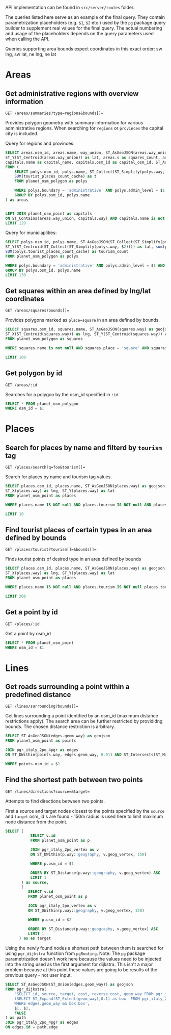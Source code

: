 API implementation can be found in `src/server/routes` folder.

The queries listed here serve as an example of the final query. They
contain parametrization placeholders (e.g. `$1`,  `$2` etc.) used by the `pg` package query builder to supplement real values for the final query.
The actual numbering and usage of the placeholders depends on the query parameters used when calling the API.

Queries supporting area bounds expect coordinates in this exact order: sw lng, sw lat, ne lng, ne lat

# Areas

## Get administrative regions with overview information
`GET /areas/summaries?type=regions&bounds[]=`

Provides polygon geometry with summary information for various administrative regions. When searching for `regions` or `provinces` the capital city is included.

Query for regions and provinces:
```sql
SELECT areas.osm_id, areas.name, way_union, ST_AsGeoJSON(areas.way_union) as geojson, ST_X(ST_Centroid(areas.way_union)) as lng,
ST_Y(ST_Centroid(areas.way_union)) as lat, areas.s as squares_count, areas.t as tourism_count,
capitals.name as capital_name, capitals.osm_id as capital_osm_id, ST_AsGeoJSON(capitals.way) as capital_geojson
FROM (
    SELECT polys.osm_id, polys.name, ST_Collect(ST_Simplify(polys.way, $2)) as way_union, SUM(squares_count_cache) as s,
    SUM(tourist_places_count_cache) as t
    FROM planet_osm_polygon as polys

    WHERE polys.boundary = 'administrative' AND polys.admin_level = $1 AND ST_Intersects(ST_MakeEnvelope($3, $4, $5, $6, ST_SRID(polys.way)), polys.way)
    GROUP BY polys.osm_id, polys.name
) as areas


LEFT JOIN planet_osm_point as capitals
ON ST_Contains(areas.way_union, capitals.way) AND capitals.name is not null AND capitals.capital = $1
LIMIT 120
```

Query for municiaplities:
```sql
SELECT polys.osm_id, polys.name, ST_AsGeoJSON(ST_Collect(ST_Simplify(polys.way, $2))) as geojson, ST_X(ST_Centroid(ST_Collect(ST_Simplify(polys.way, $2)))) as lng,
ST_Y(ST_Centroid(ST_Collect(ST_Simplify(polys.way, $2)))) as lat, sum(polys.squares_count_cache) as squares_count,
SUM(polys.tourist_places_count_cache) as tourism_count
FROM planet_osm_polygon as polys

WHERE polys.boundary = 'administrative' AND polys.admin_level = $1 AND ST_Intersects(ST_MakeEnvelope($3, $4, $5, $6, ST_SRID(polys.way)), polys.way)
GROUP BY polys.osm_id, polys.name
LIMIT 130
```


## Get squares within an area defined by lng/lat coordinates
`GET /areas/squares?bounds[]=`

Provides polygons marked as `place=square` in an area defined by bounds.
```sql
SELECT squares.osm_id, squares.name, ST_AsGeoJSON(squares.way) as geojson, squares.way_area as area, squares.place,
ST_X(ST_Centroid(squares.way)) as lng, ST_Y(ST_Centroid(squares.way)) as lat
FROM planet_osm_polygon as squares

WHERE squares.name is not null AND squares.place = 'square' AND squares.osm_id > 0 AND ST_Intersects(ST_MakeEnvelope($1, $2, $3, $4, ST_SRID(squares.way)), squares.way)

LIMIT 100
```


## Get polygon by id
`GET /areas/:id`

Searches for a polygon by the osm_id specified in `:id`
```sql
SELECT * FROM planet_osm_polygon
WHERE osm_id = $1
```

# Places

## Search for places by name and filterd by `tourism` tag
`GET /places/search?q=foo&tourism[]=`

Search for places by name and tourism tag values.
```sql
SELECT places.osm_id, places.name, ST_AsGeoJSON(places.way) as geojson, places.tourism,
ST_X(places.way) as lng, ST_Y(places.way) as lat
FROM planet_osm_point as places

WHERE places.name IS NOT null AND places.tourism IS NOT null AND places.tourism IN($1, $2, $3) AND places.osm_id > 0 AND places.name LIKE $1

LIMIT 10
```

## Find tourist places of certain types in an area defined by bounds
`GET /places/tourist?tourism[]=&bounds[]=`

Finds tourist points of desired type in an area defined by bounds
```sql
SELECT places.osm_id, places.name, ST_AsGeoJSON(places.way) as geojson, places.tourism,
ST_X(places.way) as lng, ST_Y(places.way) as lat
FROM planet_osm_point as places

WHERE places.name IS NOT null AND places.tourism IS NOT null places.tourism IN($1, $2, $3) AND places.osm_id > 0 AND ST_Intersects(ST_MakeEnvelope($4, $5, $6, $7, ST_SRID(places.way)), places.way)

LIMIT 200
```

## Get a point by id
`GET /places/:id`

Get a point by osm_id

```sql
SELECT * FROM planet_osm_point
WHERE osm_id = $1
```
# Lines

## Get roads surrounding a point within a predefined distance

`GET /lines/surrounding?bounds[]=`

Get lines surrounding a point identified by an osm_id (maximum distance restrictions apply). The search area can be further restricted by provididng bounds. The chosen distance restriction is arbitrary.
```sql
SELECT ST_AsGeoJSON(edges.geom_way) as geojson
FROM planet_osm_point as points

JOIN pgr_italy_2po_4pgr as edges
ON ST_DWithin(points.way, edges.geom_way, 0.01) AND ST_Intersects(ST_MakeEnvelope($2, $3, $4, $5, ST_SRID(edges.geom_way)), edges.geom_way)

WHERE points.osm_id = $1
```


## Find the shortest path between two points
`GET /lines/directions?source=&target=`

Attempts to find directions between two points.

First a source and target nodes closest to the points specified by the `source` and `target` osm_id's are found - 150m radius is used here to limit maximum node distance from the point.

```sql
SELECT (
           SELECT v.id
           FROM planet_osm_point as p

           JOIN pgr_italy_2po_vertex as v
           ON ST_DWithin(p.way::geography, v.geog_vertex, 150)

           WHERE p.osm_id = $1

           ORDER BY ST_Distance(p.way::geography, v.geog_vertex) ASC
           LIMIT 1
       ) as source,
       (
          SELECT v.id
          FROM planet_osm_point as p

          JOIN pgr_italy_2po_vertex as v
          ON ST_DWithin(p.way::geography, v.geog_vertex, 150)

          WHERE p.osm_id = $2

          ORDER BY ST_Distance(p.way::geography, v.geog_vertex) ASC
          LIMIT 1
      ) as as target
```

Using the newly found nodes a shortest path between them is searched for using `pgr_dijkstra` function from `pgRouting`. Note: The `pg` package parametrization doesn't work here because the values need to be injected into the string used as the first argument for dijkstra. This isn't a major problem because at this point these values are going to be results of the previous query - not user input.

```sql
SELECT ST_AsGeoJSON(ST_Union(edges.geom_way)) as geojson
FROM pgr_dijkstra(
    'SELECT id, source, target, cost, reverse_cost, geom_way FROM pgr_italy_2po_4pgr as edges,
    (SELECT ST_Expand(ST_Extent(geom_way),0.1) as box  FROM pgr_italy_2po_4pgr as lim  WHERE lim.source = ${source_node} OR lim.target = ${target_node}) as box
    WHERE edges.geom_way && box.box',
    $1, $2,
    FALSE
) as path
JOIN pgr_italy_2po_4pgr as edges
ON edges.id = path.edge
```